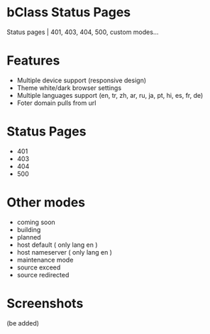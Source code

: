 # bClass Status Pages
Status pages | 401, 403, 404, 500, custom modes...

# Features
  - Multiple device support (responsive design)
  - Theme white/dark browser settings
  - Multiple languages support 
    (en, tr, zh, ar, ru, ja, pt, hi, es, fr, de)
  - Foter domain pulls from url

# Status Pages
  - 401
  - 403
  - 404
  - 500

# Other modes
  - coming soon
  - building
  - planned
  - host default ( only lang en )
  - host nameserver ( only lang en )
  - maintenance mode
  - source exceed
  - source redirected

# Screenshots
(be added)

